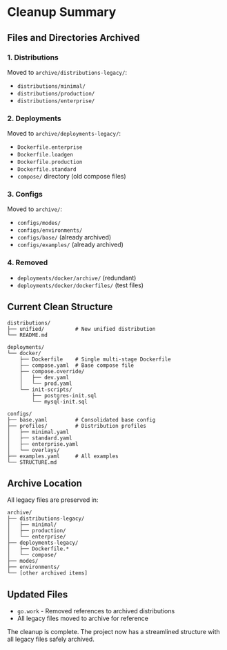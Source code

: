 # Cleanup Summary

## Files and Directories Archived

### 1. Distributions
Moved to `archive/distributions-legacy/`:
- `distributions/minimal/`
- `distributions/production/`
- `distributions/enterprise/`

### 2. Deployments
Moved to `archive/deployments-legacy/`:
- `Dockerfile.enterprise`
- `Dockerfile.loadgen`
- `Dockerfile.production`
- `Dockerfile.standard`
- `compose/` directory (old compose files)

### 3. Configs
Moved to `archive/`:
- `configs/modes/`
- `configs/environments/`
- `configs/base/` (already archived)
- `configs/examples/` (already archived)

### 4. Removed
- `deployments/docker/archive/` (redundant)
- `deployments/docker/dockerfiles/` (test files)

## Current Clean Structure

```
distributions/
├── unified/          # New unified distribution
└── README.md

deployments/
└── docker/
    ├── Dockerfile    # Single multi-stage Dockerfile
    ├── compose.yaml  # Base compose file
    ├── compose.override/
    │   ├── dev.yaml
    │   └── prod.yaml
    └── init-scripts/
        ├── postgres-init.sql
        └── mysql-init.sql

configs/
├── base.yaml         # Consolidated base config
├── profiles/         # Distribution profiles
│   ├── minimal.yaml
│   ├── standard.yaml
│   ├── enterprise.yaml
│   └── overlays/
├── examples.yaml     # All examples
└── STRUCTURE.md
```

## Archive Location

All legacy files are preserved in:
```
archive/
├── distributions-legacy/
│   ├── minimal/
│   ├── production/
│   └── enterprise/
├── deployments-legacy/
│   ├── Dockerfile.*
│   └── compose/
├── modes/
├── environments/
└── [other archived items]
```

## Updated Files
- `go.work` - Removed references to archived distributions
- All legacy files moved to archive for reference

The cleanup is complete. The project now has a streamlined structure with all legacy files safely archived.